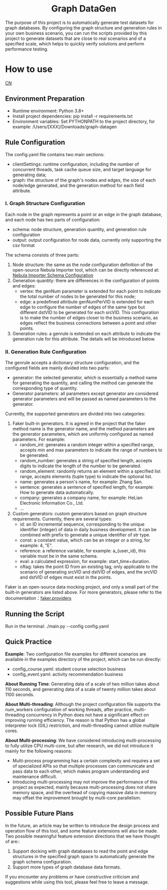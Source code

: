 <div align="center">
  <h1>Graph DataGen</h1>
</div>

The purpose of this project is to automatically generate test datasets for graph databases. By configuring the graph structure and generation rules in your own business scenario, you can run the scripts provided by this project to generate datasets that are close to real scenarios and of a specified scale, which helps to quickly verify solutions and perform performance testing.

# How to use

[CN](README_cn.md)

## Environment Preparation
* Runtime environment: Python 3.8+
* Install project dependencies: pip install -r requirements.txt
* Environment variables: Set PYTHONPATH to the project directory, for example: /Users/[XXX]/Downloads/graph-datagen

## Rule Configuration
The config.yaml file contains two main sections:
* clientSettings: runtime configuration, including the number of concurrent threads, task cache queue size, and target language for generating data;
* graph: the structure of the graph's nodes and edges, the size of each node/edge generated, and the generation method for each field attribute.

### I. Graph Structure Configuration
Each node in the graph represents a point or an edge in the graph database, and each node has two parts of configuration:
- schema: node structure, generation quantity, and generation rule configuration
- output: output configuration for node data, currently only supporting the csv format

The schema consists of three parts:
1. Node structure: the same as the node configuration definition of the open-source Nebula Importer tool, which can be directly referenced at: [Nebula Importer Schema Configuration](https://docs.nebula-graph.com.cn/3.3.0/nebula-importer/use-importer/#schema)
2. Generation quantity: there are differences in the configuration of points and edges:
   - vertex: the genNum parameter is extended for each point to indicate the total number of nodes to be generated for this node;
   - edge: a predefined attribute genNumPerVID is extended for each edge to configure the number of edges of the same type but different dstVID to be generated for each srcVID. This configuration is to make the number of edges closer to the business scenario, as edges reflect the business connections between a point and other points.
3. Generation rules: a genrule is extended on each attribute to indicate the generation rule for this attribute. The details will be introduced below.

### II. Generation Rule Configuration
The genrule accepts a dictionary structure configuration, and the configured fields are mainly divided into two parts:
- generator: the selected generator, which is essentially a method name for generating the quantity, and calling the method can generate the corresponding type of quantity.
- Generator parameters: all parameters except generator are considered generator parameters and will be passed as named parameters to the generator.

Currently, the supported generators are divided into two categories:
1. Faker built-in generators. It is agreed in the project that the faker method name is the generator name, and the method parameters are the generator parameters, which are uniformly configured as named parameters. For example:
   - random_int: generates a random integer within a specified range, accepts min and max parameters to indicate the range of numbers to be generated.
   - random_number: generates a string of specified length, accepts digits to indicate the length of the number to be generated.
   - random_element: randomly returns an element within a specified list range, accepts elements (tuple type) to indicate the optional list.
   - name: generates a person's name, for example: Zhang San.
   - sentence: generates a sentence of specified length, for example: How to generate data automatically.
   - company: generates a company name, for example: HeLian Electronic Information Co., Ltd.
   - ...
2. Custom generators: custom generators based on graph structure requirements. Currently, there are several types:
   - id: an ID incremental sequence, corresponding to the unique identifier (integer) of data in daily business development. It can be combined with prefix to generate a unique identifier of str type.
   - const: a constant value, which can be an integer or a string, for example: 4, "E".
   - reference: a reference variable, for example: a_{user_id}, this variable must be in the same schema.
   - eval: a calculated expression, for example: start_time+duration.
   - oftag: takes the point ID from an existing tag, only applicable to the scenario of generating srcVID and dstVID of edges, and the srcVID and dstVID of edges must exist in the points.

Faker is an open-source data mocking project, and only a small part of the built-in generators are listed above. For more generators, please refer to the documentation：[faker.providers](https://faker.readthedocs.io/en/master/providers/baseprovider.html)

## Running the Script
Run in the terminal: ./main.py --config config.yaml

## Quick Practice
**Example**: Two configuration file examples for different scenarios are available in the examples directory of the project, which can be run directly:
- config_course.yaml: student course selection business
- config_event.yaml: activity recommendation business

**About Running Time**: Generating data of a scale of two million takes about 110 seconds, and generating data of a scale of twenty million takes about 1100 seconds.

**About Multi-threading**: Although the project configuration file supports the num_workers configuration of working threads, after practice, multi-threading concurrency in Python does not have a significant effect on improving running efficiency. The reason is that Python has a global interpreter lock (GIL) restriction, and multi-threading cannot utilize multiple cores.

**About Multi-processing**: We have considered introducing multi-processing to fully utilize CPU multi-core, but after research, we did not introduce it mainly for the following reasons:
- Multi-process programming has a certain complexity and requires a set of specialized APIs so that multiple processes can communicate and pass data to each other, which makes program understanding and maintenance difficult.
- Introducing multi-processing may not improve the performance of this project as expected, mainly because multi-processing does not share memory space, and the overhead of copying massive data in memory may offset the improvement brought by multi-core parallelism.

## Possible Future Plans

In the future, an article may be written to introduce the design process and operation flow of this tool, and some feature extensions will also be made. Two possible meaningful feature extension directions that we have thought of are::
1. Support docking with graph databases to read the point and edge structures in the specified graph space to automatically generate the graph schema configuration.
2. Support more types of graph database data formats.

If you encounter any problems or have constructive criticism and suggestions while using this tool, please feel free to leave a message.
